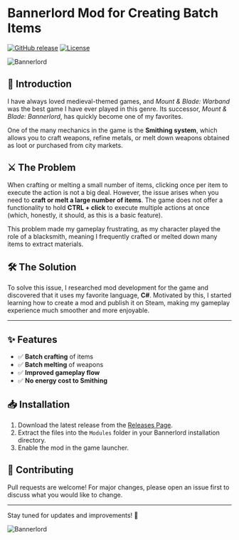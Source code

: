 # Bannerlord Mod for Creating Batch Items
[![GitHub release](https://img.shields.io/github/v/release/yourusername/bannerlord-batch-mod)](https://github.com/yourusername/bannerlord-batch-mod/releases)
[![License](https://img.shields.io/github/license/yourusername/bannerlord-batch-mod)](https://github.com/yourusername/bannerlord-batch-mod/blob/main/LICENSE)

![Bannerlord](https://i.redd.it/knctfjvce4q41.png)

## 📜 Introduction
I have always loved medieval-themed games, and *Mount & Blade: Warband* was the best game I have ever played in this genre. Its successor, *Mount & Blade: Bannerlord*, has quickly become one of my favorites. 

One of the many mechanics in the game is the **Smithing system**, which allows you to craft weapons, refine metals, or melt down weapons obtained as loot or purchased from city markets.

## ⚔️ The Problem
When crafting or melting a small number of items, clicking once per item to execute the action is not a big deal. However, the issue arises when you need to **craft or melt a large number of items**. The game does not offer a functionality to hold **CTRL + click** to execute multiple actions at once (which, honestly, it should, as this is a basic feature).

This problem made my gameplay frustrating, as my character played the role of a blacksmith, meaning I frequently crafted or melted down many items to extract materials. 

## 🛠️ The Solution
To solve this issue, I researched mod development for the game and discovered that it uses my favorite language, **C#**. Motivated by this, I started learning how to create a mod and publish it on Steam, making my gameplay experience much smoother and more enjoyable.

---

## ✨ Features
- ✅ **Batch crafting** of items
- ✅ **Batch melting** of weapons
- ✅ **Improved gameplay flow**
- ✅ **No energy cost to Smithing**

## 📥 Installation
1. Download the latest release from the [Releases Page](https://github.com/yourusername/bannerlord-batch-mod/releases).
2. Extract the files into the `Modules` folder in your Bannerlord installation directory.
3. Enable the mod in the game launcher.

## 🤝 Contributing
Pull requests are welcome! For major changes, please open an issue first to discuss what you would like to change.

---
Stay tuned for updates and improvements! 🚀

![Bannerlord](https://www.pcgamesn.com/wp-content/sites/pcgamesn/2019/03/mount-and-blade-2-bannerlord-closed-beta.jpg)
